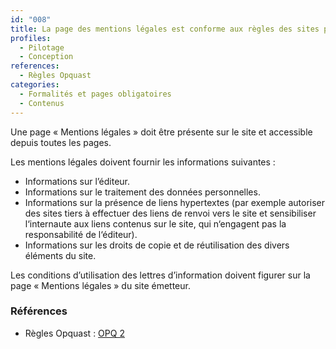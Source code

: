 ```yaml
---
id: "008"
title: La page des mentions légales est conforme aux règles des sites publics
profiles:
  - Pilotage
  - Conception
references:
  - Règles Opquast
categories:
  - Formalités et pages obligatoires
  - Contenus
---
```


Une page « Mentions légales » doit être présente sur le site et accessible depuis toutes les pages.

Les mentions légales doivent fournir les informations suivantes :

* Informations sur l’éditeur.
* Informations sur le traitement des données personnelles.
* Informations sur la présence de liens hypertextes (par exemple autoriser des sites tiers à effectuer des liens de renvoi vers le site et sensibiliser l‘internaute aux liens contenus sur le site, qui n‘engagent pas la responsabilité de l‘éditeur).
* Informations sur les droits de copie et de réutilisation des divers éléments du site.

Les conditions d’utilisation des lettres d’information doivent figurer sur la page « Mentions légales » du site émetteur.

### Références

* Règles Opquast : [OPQ 2](https://checklists.opquast.com/fr/assurance-qualite-web/les-informations-relatives-aux-droits-de-copie-et-de-reutilisation-sont-disponibles-depuis-toutes-les-pages)
